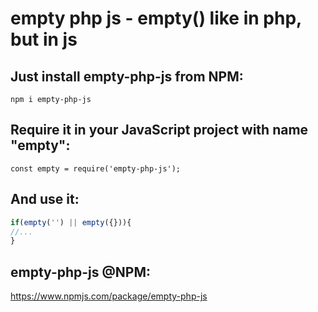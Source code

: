 # empty php js - empty() like in php, but in js

## Just install empty-php-js from NPM:

```
npm i empty-php-js
```

## Require it in your JavaScript project with name "empty":

```
const empty = require('empty-php-js');
```

## And use it:

```js
if(empty('') || empty({})){
//...
}
```
## empty-php-js @NPM:
https://www.npmjs.com/package/empty-php-js
